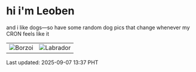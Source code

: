 # hi i'm Leoben

and i like dogs—so have some random dog pics that change whenever my CRON feels like it

|  |  |
|--------|----------|
| ![Borzoi](https://random-dog-vercel.vercel.app/api/random-borzoi?v=1757223468) | ![Labrador](https://random-dog-vercel.vercel.app/api/random-labrador?v=1757223468) |

Last updated: 2025-09-07 13:37 PHT
